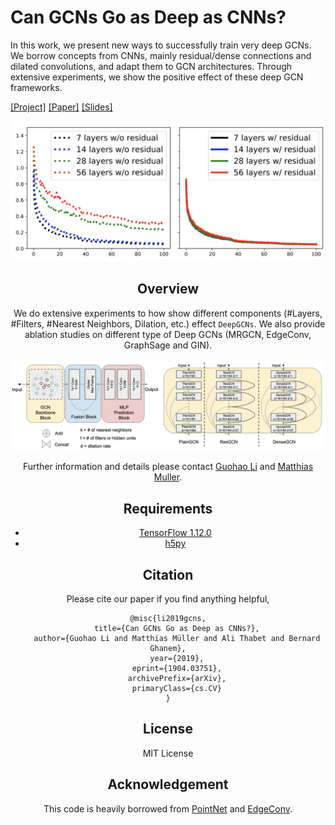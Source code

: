 # Can GCNs Go as Deep as CNNs?
In this work, we present new ways to successfully train very deep GCNs. We borrow concepts from CNNs, mainly residual/dense connections and dilated convolutions, and adapt them to GCN architectures. Through extensive experiments, we show the positive effect of these deep GCN frameworks.

[[Project]](https://sites.google.com/view/deep-gcns) [[Paper]](https://arxiv.org/abs/1904.03751) [[Slides]](https://docs.google.com/presentation/d/1L82wWymMnHyYJk3xUKvteEWD5fX0jVRbCbI65Cxxku0/edit?usp=sharing)

<div style="text-align:center"><img src='./misc/intro.png' width=800>

## Overview
We do extensive experiments to how show different components (#Layers, #Filters, #Nearest Neighbors, Dilation, etc.) effect `DeepGCNs`. We also provide ablation studies on different type of Deep GCNs (MRGCN, EdgeConv, GraphSage and GIN).

<div style="text-align:center"><img src='./misc/pipeline.png' width=800>

Further information and details please contact [Guohao Li](https://ivul.kaust.edu.sa/Pages/Guohao-Li.aspx) and [Matthias Muller](https://matthias.pw/).

## Requirements
* [TensorFlow 1.12.0](https://www.tensorflow.org/)
* [h5py](https://www.h5py.org/)

## Citation
Please cite our paper if you find anything helpful,

	@misc{li2019gcns,
	    title={Can GCNs Go as Deep as CNNs?},
	    author={Guohao Li and Matthias Müller and Ali Thabet and Bernard Ghanem},
	    year={2019},
	    eprint={1904.03751},
	    archivePrefix={arXiv},
	    primaryClass={cs.CV}
	}

## License
MIT License

## Acknowledgement
This code is heavily borrowed from [PointNet](https://github.com/charlesq34/pointnet) and [EdgeConv](https://github.com/WangYueFt/dgcnn).
